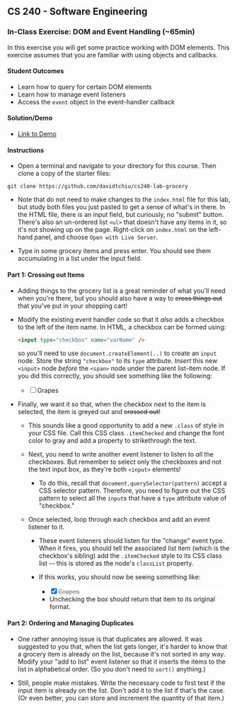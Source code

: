 ## CS 240 - Software Engineering

### In-Class Exercise: DOM and Event Handling (~65min)

In this exercise you will get some practice working with DOM elements. This exercise assumes that you are familiar with using objects and callbacks.

#### Student Outcomes

- Learn how to query for certain DOM elements
- Learn how to manage event listeners
- Access the `event` object in the event-handler callback

#### Solution/Demo

- [Link to Demo](demo/)

#### Instructions

- Open a terminal and navigate to your directory for this course. Then clone a copy of the starter files:

```
git clone https://github.com/davidtchiu/cs240-lab-grocery
```

- Note that do not need to make changes to the `index.html` file for this lab, but study both files you just pasted to get a sense of what's in there. In the HTML file, there is an input field, but curiously, no "submit" button. There's also an un-ordered list `<ul>` that doesn't have any items in it, so it's not showing up on the page. Right-click on `index.html` on the left-hand panel, and choose `Open with Live Server`.

- Type in some grocery items and press enter. You should see them accumulating in a list under the input field.

<!-- - Try typing a grocery item in the input box and hitting enter. You should see no effect, but what _should_ happen is that the item you just input should show up in the ordered list. To do that, we need to listen for events to occur in the input field! -->

<!-- - Create a new file, `app.js`.

  - Write some code to attach an event handler to the `<input>` field, but recall that you have to capture (or _select_) it first.

  - After the input field has been selected, we can attach an event listener as follows:

    ```javascript
    node.addEventListener("eventType", function (evt) {
      // code goes here when eventName fires!
      // << your code goes here>>
    });
    ```

  where `node` is the variable name that references your input field. Find the appropriate `eventType` we should be listening to on the cheatsheet I handed out (also linked at the top of this page). Finally, write the code for the unnamed callback function directly in the space I provided in the comments above. Here's what you'll need to do:

  - Check the `evt` event object that is passed automatically by JavaScript to see what key was pressed. You're interested seeing if the user pressed the "Enter" key.

  - If it's not the enter key, do nothing, but if it is, you need to take the contents in the input field and transfer it to the end of the un-ordered list! The HTML you want JS to generate is

    ```html
    <li>
      <span>item name</span>
    </li>
    ```

    That means you'll need to create a new `li` node, and a new `span` node using

    ```js
    let node = document.createElement("elementName");
    ```

    Put the string in between the `span` tags by storing to its `.innerHTML` property. The `span` tag should then be appended to the `li` node, which in turn is appended to the unordered list.

  - If you coded this right, then the input item should show up in the list every time you press enter. Test this now, and do not move on until finished. -->

#### Part 1: Crossing out Items

- Adding things to the grocery list is a great reminder of what you'll need when you're there, but you should also have a way to <del>cross things out</del> that you've put in your shopping cart!

- Modify the existing event handler code so that it _also_ adds a checkbox to the left of the item name. In HTML, a checkbox can be formed using:

  ```html
  <input type="checkbox" name="varName" />
  ```

  so you'll need to use `document.createElement(..)` to create an `input` node. Store the string `"checkbox"` to its `type` attribute. _Insert_ this new `<input>` node _before_ the `<span>` node under the parent list-item node. If you did this correctly, you should see something like the following:
  <div style="background-color: #ffffff">
  <ul>
    <li><input type="checkbox" name="ex"/><span>Grapes</span></li>
  </ul>
  </div>

- Finally, we want it so that, when the checkbox next to the item is selected, the item is <span style="color: 'grey';"> greyed out</span> and <span style="text-decoration: line-through">crossed out</a>!

  - This sounds like a good opportunity to add a new `.class` of style in your CSS file. Call this CSS class `.itemChecked` and change the font color to gray and add a property to strikethrough the text.

  - Next, you need to write another event listener to listen to _all_ the checkboxes. But remember to select only the checkboxes and not the text input box, as they're both `<input>` elements!

    - To do this, recall that `document.querySelector(pattern)` accept a CSS selector pattern. Therefore, you need to figure out the CSS pattern to select all the `input`s that have a `type` attribute value of "checkbox."

  - Once selected, loop through each checkbox and add an event listener to it.

    - These event listeners should listen for the "change" event type. When it fires, you should tell the associated list item (which is the checkbox's sibling) add the `.itemChecked` style to its CSS class list -- this is stored as the node's `classList` property.

    - If this works, you should now be seeing something like:
      <div style="background-color: #ffffff">
      <ul>
        <li><input type="checkbox" checked="checked" name="ex"/><span style="text-decoration: line-through; color: gray">Grapes</span></li>
      </ul>
      </div>

      - Unchecking the box should return that item to its original format.

#### Part 2: Ordering and Managing Duplicates

- One rather annoying issue is that duplicates are allowed. It was suggested to you that, when the list gets longer, it's harder to know that a grocery item is already on the list, because it's not sorted in any way. Modify your "add to list" event listener so that it inserts the items to the list in alphabetical order. (So you don't need to `sort()` anything.)

- Still, people make mistakes. Write the necessary code to first test if the input item is already on the list. Don't add it to the list if that's the case. (Or even better, you can store and increment the quantity of that item.)
